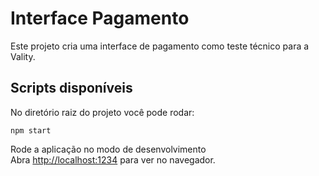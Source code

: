 # Interface Pagamento

Este projeto cria uma interface de pagamento como teste técnico
para a Vality.

## Scripts disponíveis

No diretório raiz do projeto você pode rodar:

`npm start`

Rode a aplicação no modo de desenvolvimento<br>
Abra [http://localhost:1234](http://localhost:1234) para ver no navegador.
